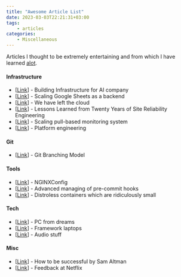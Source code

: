 ```yaml
---
title: "Awesome Article List"
date: 2023-03-03T22:21:31+03:00
tags:
    - articles
categories:
    - Miscellaneous
---
```


Articles I thought to be extremely entertaining and 
from which I have learned [alot](https://hyperboleandahalf.blogspot.com/2010/04/alot-is-better-than-you-at-everything.html).

#### Infrastructure
- [[Link](https://openai.com/research/infrastructure-for-deep-learning)] - Building Infrastructure for AI company
- [[Link](https://www.levels.fyi/blog/scaling-to-millions-with-google-sheets.html)] - Scaling Google Sheets as a backend
- [[Link](https://world.hey.com/dhh/we-have-left-the-cloud-251760fb)] - We have left the cloud
- [[Link](https://sre.google/resources/practices-and-processes/twenty-years-of-sre-lessons-learned/)] - Lessons Learned from Twenty Years of Site Reliability Engineering
- [[Link](https://prometheus.io/blog/2016/07/23/pull-does-not-scale-or-does-it/)] - Scaling pull-based monitoring system
- [[Link](https://medium.com/@mbianchidev/2023-devops-is-terrible-ec88162c86d7)] - Platform engineering

#### Git
- [[Link](https://nvie.com/posts/a-successful-git-branching-model/)] - Git Branching Model 

#### Tools
- [[Link](https://www.digitalocean.com/community/tools/nginx)] - NGINXConfig 
- [[Link](https://pre-commit.com/)] - Advanced managing of pre-commit hooks 
- [[Link](https://github.com/GoogleContainerTools/distroless)] - Distroless containers which are ridiculously small

#### Tech
- [[Link](https://system76.com/desktops/thelio-mega)] - PC from dreams
- [[Link](https://frame.work/)] - Framework laptops
- [[Link](https://teenage.engineering/products)] - Audio stuff

#### Misc
- [[Link](https://blog.samaltman.com/how-to-be-successful)] - How to be successful by Sam Altman
- [[Link](https://www.corporate-rebels.com/blog/feedback-at-netflix)] - Feedback at Netflix
